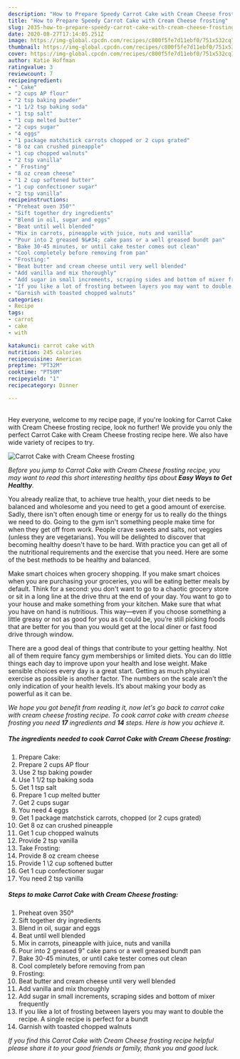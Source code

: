 ```yaml
---
description: "How to Prepare Speedy Carrot Cake with Cream Cheese frosting"
title: "How to Prepare Speedy Carrot Cake with Cream Cheese frosting"
slug: 2035-how-to-prepare-speedy-carrot-cake-with-cream-cheese-frosting
date: 2020-08-27T17:14:05.251Z
image: https://img-global.cpcdn.com/recipes/c800f5fe7d11ebf0/751x532cq70/carrot-cake-with-cream-cheese-frosting-recipe-main-photo.jpg
thumbnail: https://img-global.cpcdn.com/recipes/c800f5fe7d11ebf0/751x532cq70/carrot-cake-with-cream-cheese-frosting-recipe-main-photo.jpg
cover: https://img-global.cpcdn.com/recipes/c800f5fe7d11ebf0/751x532cq70/carrot-cake-with-cream-cheese-frosting-recipe-main-photo.jpg
author: Katie Hoffman
ratingvalue: 3
reviewcount: 7
recipeingredient:
- " Cake"
- "2 cups AP flour"
- "2 tsp baking powder"
- "1 1/2 tsp baking soda"
- "1 tsp salt"
- "1 cup melted butter"
- "2 cups sugar"
- "4 eggs"
- "1 package matchstick carrots chopped or 2 cups grated"
- "8 oz can crushed pineapple"
- "1 cup chopped walnuts"
- "2 tsp vanilla"
- " Frosting"
- "8 oz cream cheese"
- "1 2 cup softened butter"
- "1 cup confectioner sugar"
- "2 tsp vanilla"
recipeinstructions:
- "Preheat oven 350°"
- "Sift together dry ingredients"
- "Blend in oil, sugar and eggs"
- "Beat until well blended"
- "Mix in carrots, pineapple with juice, nuts and vanilla"
- "Pour into 2 greased 9&#34; cake pans or a well greased bundt pan"
- "Bake 30-45 minutes, or until cake tester comes out clean"
- "Cool completely before removing from pan"
- "Frosting:"
- "Beat butter and cream cheese until very well blended"
- "Add vanilla and mix thoroughly"
- "Add sugar in small increments, scraping sides and bottom of mixer frequently"
- "If you like a lot of frosting between layers you may want to double the recipe. A single recipe is perfect for a bundt"
- "Garnish with toasted chopped walnuts"
categories:
- Recipe
tags:
- carrot
- cake
- with

katakunci: carrot cake with 
nutrition: 245 calories
recipecuisine: American
preptime: "PT32M"
cooktime: "PT50M"
recipeyield: "1"
recipecategory: Dinner

---
```

<br>
Hey everyone, welcome to my recipe page, if you're looking for Carrot Cake with Cream Cheese frosting recipe, look no further! We provide you only the perfect Carrot Cake with Cream Cheese frosting recipe here. We also have wide variety of recipes to try.
<br>


![Carrot Cake with Cream Cheese frosting](https://img-global.cpcdn.com/recipes/c800f5fe7d11ebf0/751x532cq70/carrot-cake-with-cream-cheese-frosting-recipe-main-photo.jpg)

<i>Before you jump to Carrot Cake with Cream Cheese frosting recipe, you may want to read this short interesting healthy tips about <strong>Easy Ways to Get Healthy</strong>.</i>

You already realize that, to achieve true health, your diet needs to be balanced and wholesome and you need to get a good amount of exercise. Sadly, there isn't often enough time or energy for us to really do the things we need to do. Going to the gym isn't something people make time for when they get off from work. People crave sweets and salts, not veggies (unless they are vegetarians). You will be delighted to discover that becoming healthy doesn't have to be hard. With practice you can get all of the nutritional requirements and the exercise that you need. Here are some of the best methods to be healthy and balanced.

Make smart choices when grocery shopping. If you make smart choices when you are purchasing your groceries, you will be eating better meals by default. Think for a second: you don't want to go to a chaotic grocery store or sit in a long line at the drive thru at the end of your day. You want to go to your house and make something from your kitchen. Make sure that what you have on hand is nutritious. This way—even if you choose something a little greasy or not as good for you as it could be, you’re still picking foods that are better for you than you would get at the local diner or fast food drive through window.

There are a good deal of things that contribute to your getting healthy. Not all of them require fancy gym memberships or limited diets. You can do little things each day to improve upon your health and lose weight. Make sensible choices every day is a great start. Getting as much physical exercise as possible is another factor. The numbers on the scale aren't the only indication of your health levels. It’s about making your body as powerful as it can be. 


<i>We hope you got benefit from reading it, now let's go back to carrot cake with cream cheese frosting recipe. To cook carrot cake with cream cheese frosting you need <strong>17</strong> ingredients and <strong>14</strong> steps. Here is how you achieve it.
</i>

##### The ingredients needed to cook Carrot Cake with Cream Cheese frosting:

1. Prepare  Cake:
1. Prepare 2 cups AP flour
1. Use 2 tsp baking powder
1. Use 1 1/2 tsp baking soda
1. Get 1 tsp salt
1. Prepare 1 cup melted butter
1. Get 2 cups sugar
1. You need 4 eggs
1. Get 1 package matchstick carrots, chopped (or 2 cups grated)
1. Get 8 oz can crushed pineapple
1. Get 1 cup chopped walnuts
1. Provide 2 tsp vanilla
1. Take  Frosting:
1. Provide 8 oz cream cheese
1. Provide 1 \2 cup softened butter
1. Get 1 cup confectioner sugar
1. You need 2 tsp vanilla


##### Steps to make Carrot Cake with Cream Cheese frosting:

1. Preheat oven 350°
1. Sift together dry ingredients
1. Blend in oil, sugar and eggs
1. Beat until well blended
1. Mix in carrots, pineapple with juice, nuts and vanilla
1. Pour into 2 greased 9&#34; cake pans or a well greased bundt pan
1. Bake 30-45 minutes, or until cake tester comes out clean
1. Cool completely before removing from pan
1. Frosting:
1. Beat butter and cream cheese until very well blended
1. Add vanilla and mix thoroughly
1. Add sugar in small increments, scraping sides and bottom of mixer frequently
1. If you like a lot of frosting between layers you may want to double the recipe. A single recipe is perfect for a bundt
1. Garnish with toasted chopped walnuts


<i>If you find this Carrot Cake with Cream Cheese frosting recipe helpful please share it to your good friends or family, thank you and good luck.</i>
